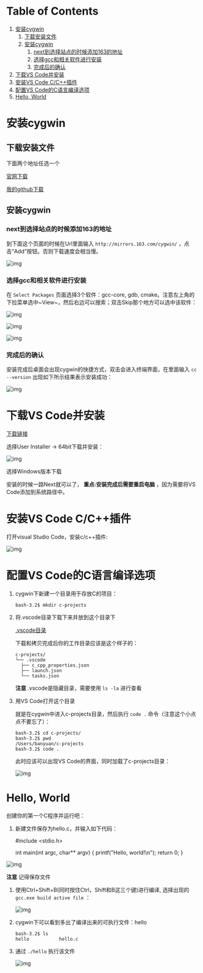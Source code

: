 
# Table of Contents

1.  [安装cygwin](#orgf7a265c)
    1.  [下载安装文件](#org70214f1)
    2.  [安装cygwin](#org28bbeea)
        1.  [next到选择站点的时候添加163的地址](#org43ad288)
        2.  [选择gcc和相关软件进行安装](#orgeb423b7)
        3.  [完成后的确认](#orgb06bf56)
2.  [下载VS Code并安装](#org4f7ea00)
3.  [安装VS Code C/C++插件](#orgd3dbc93)
4.  [配置VS Code的C语言编译选项](#org07e58fd)
5.  [Hello, World](#org5dbf892)


<a id="orgf7a265c"></a>

# 安装cygwin


<a id="org70214f1"></a>

## 下载安装文件

下面两个地址任选一个

[官网下载](https://cygwin.com/setup-x86_64.exe)

[我的github下载](https://github.com/linc5403/c/blob/master/ide/win/setup-x86_64.exe)


<a id="org28bbeea"></a>

## 安装cygwin


<a id="org43ad288"></a>

### next到选择站点的时候添加163的地址

到下面这个页面的时候在Url里面输入 `http://mirrors.163.com/cygwin/` ，点击“Add”按钮。否则下载速度会相当慢。

![img](./img/cygwin-add-163.png)


<a id="orgeb423b7"></a>

### 选择gcc和相关软件进行安装

在 `Select Packages` 页面选择3个软件：gcc-core, gdb, cmake。注意左上角的下拉菜单选中~View~，然后右边可以搜索；双击Skip那个地方可以选中该软件：

![img](./img/cygwin-select-gcc-full.png)

![img](./img/cygwin-select-gdb-full.png)

![img](./img/cygwin-select-make-full.png)


<a id="orgb06bf56"></a>

### 完成后的确认

安装完成后桌面会出现cygwin的快捷方式，双击会进入终端界面，在里面输入 `cc --version` 出现如下所示结果表示安装成功：

![img](./img/start-gcc.png)


<a id="org4f7ea00"></a>

# 下载VS Code并安装

[下载链接](https://code.visualstudio.com/download)

选择User Installer -> 64bit下载并安装：

![img](./img/download-win-64-user.png)

选择Windows版本下载

安装的时候一路Next就可以了， **重点:安装完成后需要重启电脑** ，因为需要将VS Code添加到系统路径中。


<a id="orgd3dbc93"></a>

# 安装VS Code C/C++插件

打开visual Studio Code，安装c/c++插件:

![img](./img/vs-install-plugin.png)


<a id="org07e58fd"></a>

# 配置VS Code的C语言编译选项

1.  cygwin下新建一个目录用于存放C的项目：
    
        bash-3.2$ mkdir c-projects

2.  将.vscode目录下载下来并放到这个目录下
    
    [.vscode目录](https://github.com/linc5403/c/tree/master/ide/win/.vscode)
    
    下载和拷贝完成后你的工作目录应该是这个样子的：
    
        c-projects/
        └── .vscode
          ├── c_cpp_properties.json
          ├── launch.json
          └── tasks.json
    
    **注意** .vscode是隐藏目录，需要使用 `ls -la` 进行查看

3.  用VS Code打开这个目录
    
    就是在cygwin中进入c-projects目录，然后执行 `code .` 命令（注意这个小点点不要忘了）：
    
        bash-3.2$ cd c-projects/
        bash-3.2$ pwd
        /Users/banyuan/c-projects
        bash-3.2$ code .
    
    此时应该可以出现VS Code的界面，同时加载了c-projects目录：
    
    ![img](./img/vs-code-startup.png)


<a id="org5dbf892"></a>

# Hello, World

创建你的第一个C程序并运行吧：

1.  新建文件保存为hello.c，并输入如下代码：

    #include <stdio.h>
    
    int main(int argc, char** argv) {
        printf("Hello, world!\n");
        return 0;
    }

![img](./img/hello-code.png)

**注意** 记得保存文件

1.  使用Ctrl+Shift+B(同时按住Ctrl，Shift和B这三个键)进行编译, 选择出现的 `gcc.exe build active file` ：
    
    ![img](./img/compile.png)

2.  cygwin下可以看到多出了编译出来的可执行文件：hello
    
        bash-3.2$ ls
        hello           hello.c

3.  通过 `./hello` 执行该文件
    
    ![img](./img/result.png)

